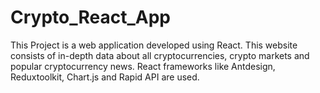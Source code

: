 # Crypto_React_App
This Project is a web application developed using React. 
This website consists of in-depth data about all cryptocurrencies, crypto markets and popular cryptocurrency news. 
React frameworks like Antdesign, Reduxtoolkit, Chart.js and Rapid API are used.
